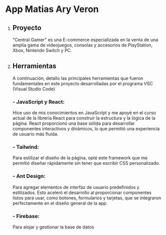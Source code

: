 # App Matias Ary Veron

1. ## Proyecto

    "Central Gamer" es una E-commerce especializada en la venta de una amplia gama de videojuegos, consolas y accesorios de PlayStation, Xbox, Nintendo Switch y PC.

2. ## Herramientas
     A continuación, detallo las principales herramientas que fueron fundamentales en este proyecto desarrolladas por el programa VSC (Visual Studio Code)

    ### - JavaScript y React:
     Hice uso de mis     conocimientos en JavaScript y me apoyé en el curso actual de la librería React para construir la estructura y la lógica de la página. React proporcionó una base sólida para desarrollar componentes interactivos y dinámicos, lo que permitió una experiencia de usuario más fluida.
    ### - Tailwind: 
    Para estilizar el diseño de la página, opté este framework que me permitió diseñar rápidamente sin tener que escribir CSS personalizado.
    ### - Ant Design: 
    Para agregar elementos de interfaz de usuario predefinidos y estilizados. Esto aceleró el desarrollo al proporcionar componentes listos para usar, como botones, formularios y tarjetas, que se integraron perfectamente en el diseño general de la app.
    ### - Firebase:
     Para alojar y gestionar la base de datos 